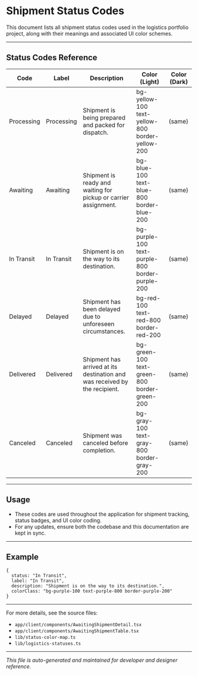 # Shipment Status Codes

This document lists all shipment status codes used in the logistics portfolio project, along with their meanings and associated UI color schemes.

---

## Status Codes Reference

| Code         | Label        | Description                                                                              | Color (Light)             | Color (Dark)                       |
|--------------|--------------|------------------------------------------------------------------------------------------|---------------------------|-------------------------------------|
| Processing   | Processing   | Shipment is being prepared and packed for dispatch.                                      | bg-yellow-100 text-yellow-800 border-yellow-200 | (same)                      |
| Awaiting     | Awaiting     | Shipment is ready and waiting for pickup or carrier assignment.                          | bg-blue-100 text-blue-800 border-blue-200   | (same)                      |
| In Transit   | In Transit   | Shipment is on the way to its destination.                                               | bg-purple-100 text-purple-800 border-purple-200 | (same)                      |
| Delayed      | Delayed      | Shipment has been delayed due to unforeseen circumstances.                               | bg-red-100 text-red-800 border-red-200      | (same)                      |
| Delivered    | Delivered    | Shipment has arrived at its destination and was received by the recipient.               | bg-green-100 text-green-800 border-green-200 | (same)                      |
| Canceled     | Canceled     | Shipment was canceled before completion.                                                 | bg-gray-100 text-gray-800 border-gray-200   | (same)                      |

---

## Usage
- These codes are used throughout the application for shipment tracking, status badges, and UI color coding.
- For any updates, ensure both the codebase and this documentation are kept in sync.

---

## Example

```
{
  status: "In Transit",
  label: "In Transit",
  description: "Shipment is on the way to its destination.",
  colorClass: "bg-purple-100 text-purple-800 border-purple-200"
}
```

---

For more details, see the source files:
- `app/client/components/AwaitingShipmentDetail.tsx`
- `app/client/components/AwaitingShipmentTable.tsx`
- `lib/status-color-map.ts`
- `lib/logistics-statuses.ts`

---

*This file is auto-generated and maintained for developer and designer reference.*
